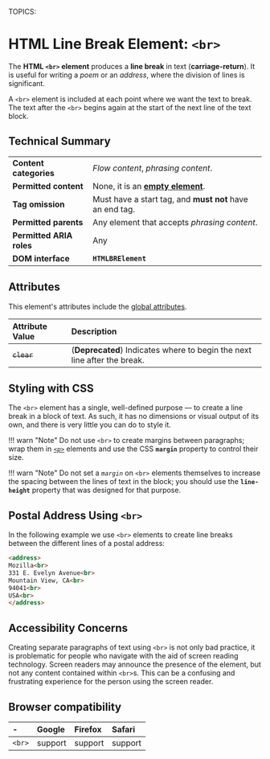 TOPICS: <br>

# HTML Line Break Element: `<br>`

The **HTML `<br>` element** produces a **line break** in text (**carriage-return**). It is useful for
writing a *poem* or an *address*, where the division of lines is significant.

A `<br>` element is included at each point where we want the
text to break. The text after the `<br>` begins again at the start of the next line of the text block.

## Technical Summary

|  |  |
| :-- | :-- |
| **Content categories** | *Flow content*, *phrasing content*.|
| **Permitted content** | None, it is an **[empty element](/en/webfrontend/empty_element)**.|
| **Tag omission** | Must have a start tag, and **must not** have an end tag. |
| **Permitted parents** | Any element that accepts *phrasing content*.|
| **Permitted ARIA roles** | Any |
| **DOM interface** | **`HTMLBRElement`** |

## Attributes

This element's attributes include the [global attributes](/en/webfrontend/HTML_Global_Attributes).

| Attribute Value | Description |
| :-- | :-- |
| ~~`clear`~~| (**Deprecated**) Indicates where to begin the next line after the break. |

## Styling with CSS

The `<br>` element has a single, well-defined purpose — to create a line break in a block of text.
As such, it has no dimensions or visual output of its own,
and there is very little you can do to style it.

!!! warn "Note"
    Do not use `<br>` to create margins between paragraphs; wrap them in *[`<p>`](/en/webfrontend/<p>)*
    elements and use the CSS **`margin`** property to control their size.

!!! warn "Note"
    Do not set a *`margin`* on `<br>` elements themselves
    to increase the spacing between the lines of text in the block;
    you should use the **`line-height`** property that was designed for that purpose.

## Postal Address Using `<br>`

In the following example we use `<br>` elements to create
line breaks between the different lines of a postal address:

```html
<address>
Mozilla<br>
331 E. Evelyn Avenue<br>
Mountain View, CA<br>
94041<br>
USA<br>
</address>
```

## Accessibility Concerns

Creating separate paragraphs of text using `<br>` is not only bad practice, it is problematic for
people who navigate with the aid of screen reading technology. Screen readers may announce the
presence of the element, but not any content contained within `<br>`s. This can be a confusing and
frustrating experience for the person using the screen reader.

## Browser compatibility

| - | Google | Firefox | Safari |
| :--- | :--- | :--- | :--- |
| `<br>`  | support | support | support |
